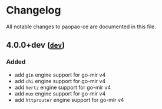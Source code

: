 # Changelog

All notable changes to paopao-ce are documented in this file.
## 4.0.0+dev ([`dev`](https://github.com/alimy/mir))
### Added
- add `gin` engine support for go-mir v4
- add `chi` engine support for go-mir v4
- add `hertz` engine support for go-mir v4
- add `mux` engine support for go-mir v4
- add `httprouter` engine support for go-mir v4
